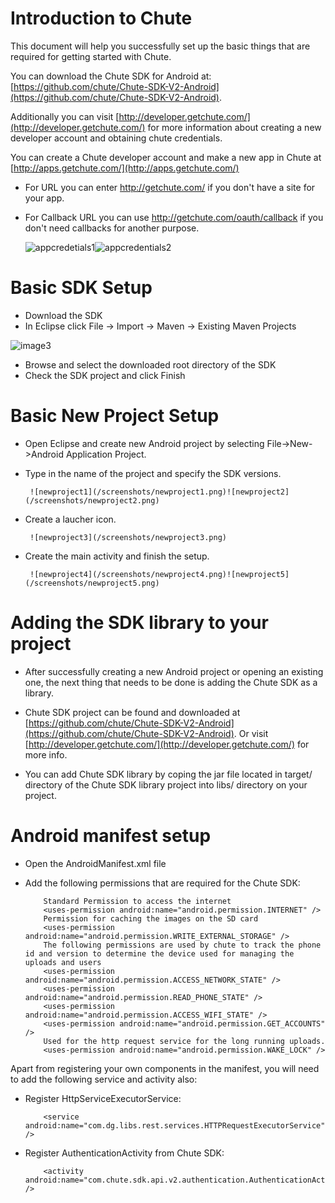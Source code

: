 
Introduction to Chute
====

This document will help you successfully set up the basic things that are required for
getting started with Chute.

You can download the Chute SDK for Android at:
[https://github.com/chute/Chute-SDK-V2-Android](https://github.com/chute/Chute-SDK-V2-Android).

Additionally you can visit [http://developer.getchute.com/](http://developer.getchute.com/) for more information about creating a new developer account and obtaining chute credentials.

You can create a Chute developer account and make a new app in Chute at [http://apps.getchute.com/](http://apps.getchute.com/)

- For URL you can enter http://getchute.com/ if you don't have a site for your app.
- For Callback URL you can use http://getchute.com/oauth/callback if you don't need callbacks for another purpose.
	
	![appcredetials1](/screenshots/appcredentials1.png)![appcredentials2](/screenshots/appcredentials2.png)  

Basic SDK Setup
====

* Download the SDK 
* In Eclipse click File -> Import -> Maven -> Existing Maven Projects

![image3](https://raw.github.com/chute/photo-picker-plus/v2-photopickerplus/Android/PhotoPickerPlusTutorial/screenshots/3.png)

* Browse and select the downloaded root directory of the SDK
* Check the SDK project and click Finish


Basic New Project Setup
====

* Open Eclipse and create new Android project by selecting File->New->Android Application Project.
* Type in the name of the project and specify the SDK versions.

       ![newproject1](/screenshots/newproject1.png)![newproject2](/screenshots/newproject2.png)
  
* Create a laucher icon.
 
       ![newproject3](/screenshots/newproject3.png)
  
* Create the main activity and finish the setup.

       ![newproject4](/screenshots/newproject4.png)![newproject5](/screenshots/newproject5.png)
  
Adding the SDK library to your project
====

* After successfully creating a new Android project or opening an existing one, the next thing that needs to be done
  is adding the Chute SDK as a library.
* Chute SDK project can be found and downloaded at [https://github.com/chute/Chute-SDK-V2-Android](https://github.com/chute/Chute-SDK-V2-Android). Or visit [http://developer.getchute.com/](http://developer.getchute.com/) for more info.

* You can add Chute SDK library by coping the jar file located in target/ directory of the Chute SDK library project into libs/ directory on your project.
  
    
Android manifest setup
====

* Open the AndroidManifest.xml file 

* Add the following permissions that are required for the Chute SDK:

    ```
        Standard Permission to access the internet
        <uses-permission android:name="android.permission.INTERNET" />
        Permission for caching the images on the SD card
        <uses-permission android:name="android.permission.WRITE_EXTERNAL_STORAGE" />
        The following permissions are used by chute to track the phone id and version to determine the device used for managing the uploads and users
        <uses-permission android:name="android.permission.ACCESS_NETWORK_STATE" />
        <uses-permission android:name="android.permission.READ_PHONE_STATE" />
        <uses-permission android:name="android.permission.ACCESS_WIFI_STATE" />
        <uses-permission android:name="android.permission.GET_ACCOUNTS" />
        Used for the http request service for the long running uploads.
        <uses-permission android:name="android.permission.WAKE_LOCK" />
    ```

Apart from registering your own components in the manifest, you will need to add the following service and activity also:

* Register HttpServiceExecutorService:

    ```
        <service android:name="com.dg.libs.rest.services.HTTPRequestExecutorService" />
    ```
 
* Register AuthenticationActivity from Chute SDK:

    ```
        <activity android:name="com.chute.sdk.api.v2.authentication.AuthenticationActivity" />
    ```
 
